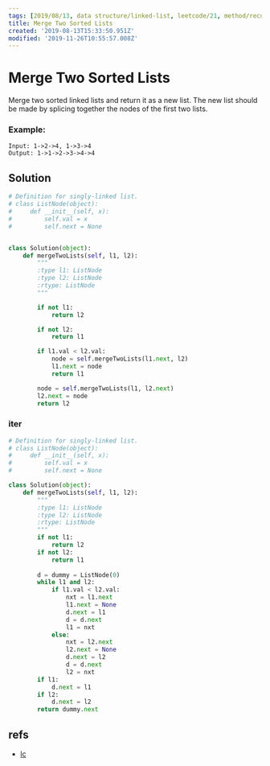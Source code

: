 ```yaml
---
tags: [2019/08/13, data structure/linked-list, leetcode/21, method/recursion, method/sort/merge]
title: Merge Two Sorted Lists
created: '2019-08-13T15:33:50.951Z'
modified: '2019-11-26T10:55:57.008Z'
---
```


# Merge Two Sorted Lists

Merge two sorted linked lists and return it as a new list. The new list should be made by splicing together the nodes of the first two lists.

### Example:

```
Input: 1->2->4, 1->3->4
Output: 1->1->2->3->4->4
```

## Solution

```python
# Definition for singly-linked list.
# class ListNode(object):
#     def __init__(self, x):
#         self.val = x
#         self.next = None


class Solution(object):
    def mergeTwoLists(self, l1, l2):
        """
        :type l1: ListNode
        :type l2: ListNode
        :rtype: ListNode
        """

        if not l1:
            return l2

        if not l2:
            return l1

        if l1.val < l2.val:
            node = self.mergeTwoLists(l1.next, l2)
            l1.next = node
            return l1

        node = self.mergeTwoLists(l1, l2.next)
        l2.next = node
        return l2
```

### iter

```python
# Definition for singly-linked list.
# class ListNode(object):
#     def __init__(self, x):
#         self.val = x
#         self.next = None

class Solution(object):
    def mergeTwoLists(self, l1, l2):
        """
        :type l1: ListNode
        :type l2: ListNode
        :rtype: ListNode
        """
        if not l1:
            return l2
        if not l2:
            return l1
        
        d = dummy = ListNode(0)
        while l1 and l2:
            if l1.val < l2.val:
                nxt = l1.next
                l1.next = None
                d.next = l1
                d = d.next
                l1 = nxt
            else:
                nxt = l2.next
                l2.next = None
                d.next = l2
                d = d.next
                l2 = nxt
        if l1:
            d.next = l1
        if l2:
            d.next = l2
        return dummy.next
```

## refs

* [lc](https://leetcode.com/problems/merge-two-sorted-lists/)


